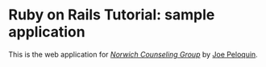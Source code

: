 # Ruby on Rails Tutorial: sample application

This is the web application for [*Norwich Counseling Group*](http://norwichcounsellinggroup.co.uk/)
by [Joe Peloquin](http://joepeloquin.com/).